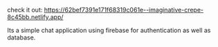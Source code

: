 check it out: https://62bef7391e171f68319c061e--imaginative-crepe-8c45bb.netlify.app/

Its a simple chat application using firebase for authentication as well as database.
